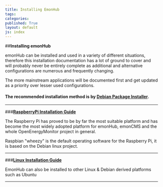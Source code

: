 ```yaml
---
title: Installing EmonHub
tags: 
categories: 
published: True
layout: default
js: index
---
```




##**Installing emonHub**

emonHub can be installed and used in a variety of different situations, therefore this installation documentation has a lot of ground to cover and will probably never be entirely complete as additional and alternative configurations are numerous and frequently changing.

The more mainstream applications will be documented first and get updated as a priority over lesser used configurations.

#### The recommended installation method is by [Debian Package Installer]({{site.page}}install/debian).

------------------------------

###**[RaspberryPi Installation Guide]({{site.page}}install/raspberrypi)**

The Raspberry Pi has proved to be by far the most suitable platform and has become the most widely adopted platform for emonHub, emonCMS and the whole OpenEnergyMonitor project in general. 

Raspbian "wheezy" is the default operating software for the Raspberry Pi, it is based on the Debian linux project.

-----------------------------------------

###**[Linux Installation Guide]({{site.page}}install/linux)**

EmonHub can also be installed to other Linux & Debian derived platforms such as Ubuntu

-------------------------------------------




